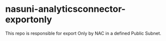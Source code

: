 # nasuni-analyticsconnector-exportonly
This repo is responsible for export Only by NAC in a defined Public Subnet.
